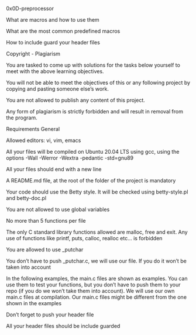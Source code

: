 0x0D-preprocessor

What are macros and how to use them

What are the most common predefined macros

How to include guard your header files

Copyright - Plagiarism

You are tasked to come up with solutions for the tasks below yourself to meet with the above learning objectives.

You will not be able to meet the objectives of 
this or any following project by copying and pasting someone else’s work.

You are not allowed to publish any content of this project.

Any form of plagiarism is strictly forbidden and will result in removal from the program.

Requirements
General

Allowed editors: vi, vim, emacs

All your files will be compiled on Ubuntu 20.04 LTS using gcc, using the options -Wall -Werror -Wextra -pedantic -std=gnu89

All your files should end with a new line

A README.md file, at the root of the folder of the project is mandatory

Your code should use the Betty style. It will be checked using betty-style.pl and betty-doc.pl

You are not allowed to use global variables

No more than 5 functions per file

The only C standard library functions allowed are malloc, free and exit. Any use of functions like printf, puts, calloc, realloc etc… is forbidden

You are allowed to use _putchar


You don’t have to push _putchar.c, we will use our file. If you do it won’t be taken into account

In the following examples, the main.c files are shown as examples. You can use them to test your functions, but you don’t have to push them to your repo (if you do we won’t take them into account). We will use our own main.c files at compilation. Our main.c files might be different from the one shown in the examples

Don’t forget to push your header file

All your header files should be include guarded